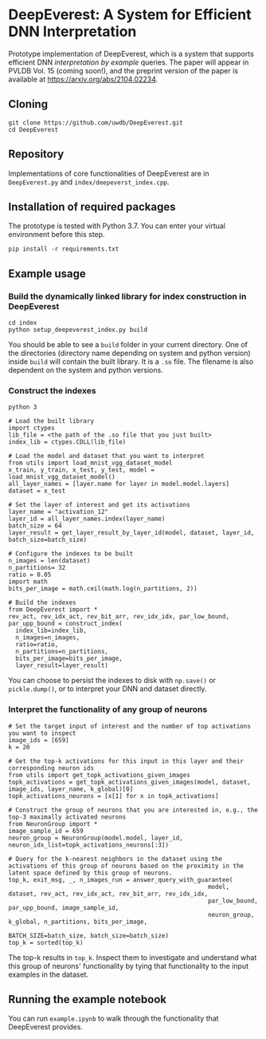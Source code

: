 # DeepEverest: A System for Efficient DNN Interpretation

Prototype implementation of DeepEverest, which is a system that supports efficient DNN *interpretation by example* queries. The paper will appear in PVLDB Vol. 15 (coming soon!), and the preprint version of the paper is available at https://arxiv.org/abs/2104.02234.

## Cloning
`git clone https://github.com/uwdb/DeepEverest.git` <br>
`cd DeepEverest`

## Repository
Implementations of core functionalities of DeepEverest are in `DeepEverest.py` and `index/deepeverst_index.cpp`.

## Installation of required packages
The prototype is tested with Python 3.7. You can enter your virtual environment before this step.

`pip install -r requirements.txt`

## Example usage

### Build the dynamically linked library for index construction in DeepEverest
`cd index` <br>
`python setup_deepeverest_index.py build`

You should be able to see a `build` folder in your current directory. One of the directories (directory name depending on system and python version) inside `build` will contain the built library. It is a `.so` file. The filename is also dependent on the system and python versions.


### Construct the indexes
`python 3`

```
# Load the built library
import ctypes
lib_file = <the path of the .so file that you just built>
index_lib = ctypes.CDLL(lib_file)

# Load the model and dataset that you want to interpret
from utils import load_mnist_vgg_dataset_model
x_train, y_train, x_test, y_test, model = load_mnist_vgg_dataset_model()
all_layer_names = [layer.name for layer in model.model.layers]
dataset = x_test

# Set the layer of interest and get its activations
layer_name = "activation_12"
layer_id = all_layer_names.index(layer_name)
batch_size = 64
layer_result = get_layer_result_by_layer_id(model, dataset, layer_id, batch_size=batch_size)

# Configure the indexes to be built
n_images = len(dataset)
n_partitions= 32
ratio = 0.05
import math
bits_per_image = math.ceil(math.log(n_partitions, 2))

# Build the indexes
from DeepEverest import *
rev_act, rev_idx_act, rev_bit_arr, rev_idx_idx, par_low_bound, par_upp_bound = construct_index(
  index_lib=index_lib,
  n_images=n_images,
  ratio=ratio,
  n_partitions=n_partitions,
  bits_per_image=bits_per_image,
  layer_result=layer_result)

```

You can choose to persist the indexes to disk with `np.save()` or `pickle.dump()`, or to interpret your DNN and dataset directly.

### Interpret the functionality of any group of neurons

```
# Set the target input of interest and the number of top activations you want to inspect
image_ids = [659]
k = 20

# Get the top-k activations for this input in this layer and their corresponding neuron ids
from utils import get_topk_activations_given_images
topk_activations = get_topk_activations_given_images(model, dataset, image_ids, layer_name, k_global)[0]
topk_activations_neurons = [x[1] for x in topk_activations]

# Construct the group of neurons that you are interested in, e.g., the top-3 maximally activated neurons
from NeuronGroup import *
image_sample_id = 659
neuron_group = NeuronGroup(model.model, layer_id, neuron_idx_list=topk_activations_neurons[:3])

# Query for the k-nearest neighbors in the dataset using the activations of this group of neurons based on the proximity in the latent space defined by this group of neurons.
top_k, exit_msg, _, n_images_run = answer_query_with_guarantee(
                                                        model, dataset, rev_act, rev_idx_act, rev_bit_arr, rev_idx_idx,
                                                        par_low_bound, par_upp_bound, image_sample_id,
                                                        neuron_group, k_global, n_partitions, bits_per_image,
                                                        BATCH_SIZE=batch_size, batch_size=batch_size)
top_k = sorted(top_k)
```

The top-k results in `top_k`. Inspect them to investigate and understand what this group of neurons' functionality by tying that functionality to the input examples in the dataset.

## Running the example notebook
You can run `example.ipynb` to walk through the functionality that DeepEverest provides.
